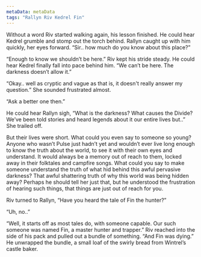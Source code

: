 ```yaml
---
metaData: metaData
tags: "Rallyn Riv Kedrel Fin"
---
```


Without a word Riv started walking again, his lesson finished. He could hear Kedrel grumble and stomp out the torch behind. Rallyn caught up with him quickly, her eyes forward. “Sir.. how much do you know about this place?”

“Enough to know we shouldn’t be here.” Riv kept his stride steady. He could hear Kedrel finally fall into pace behind him. “We can’t be here. The darkness doesn’t allow it.” 

“Okay.. well as cryptic and vague as that is, it doesn't really answer my question.” She sounded frustrated almost. 

“Ask a better one then.” 

He could hear Rallyn sigh, “What is the darkness? What causes the Divide? We’ve been told stories and heard legends about it our entire lives but..” She trailed off.

But their lives were short. What could you even say to someone so young? Anyone who wasn’t Pulse just hadn’t yet and wouldn’t ever live long enough to know the truth about the world, to see it with their own eyes and understand. It would always be a memory out of reach to them, locked away in their folktales and campfire songs. What could you say to make someone understand the truth of what hid behind this awful pervasive darkness? That awful shattering truth of why this world was being hidden away? Perhaps he should tell her just that, but he understood the frustration of hearing such things, that things are just out of reach for you. 

Riv turned to Rallyn, “Have you heard the tale of Fin the hunter?” 

“Uh, no..” 

“Well, it starts off as most tales do, with someone capable. Our such someone was named Fin, a master hunter and trapper.” Riv reached into the side of his pack and pulled out a bundle of something. “And Fin was dying.” He unwrapped the bundle, a small loaf of the swirly bread from Wintrel’s castle baker.